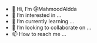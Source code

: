 - 👋 Hi, I’m @MahmoodAldda
- 👀 I’m interested in ...
- 🌱 I’m currently learning ...
- 💞️ I’m looking to collaborate on ...
- 📫 How to reach me ...

<!---
MahmoodAldda/MahmoodAldda is a ✨ special ✨ repository because its `README.md` (this file) appears on your GitHub profile.
You can click the Preview link to take a look at your changes.
--->
